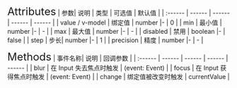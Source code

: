 <ClientOnly>
  <xxx-input-number/>
<font size=5>Attributes</font>
| 参数| 说明 | 类型 | 可选值 | 默认值 |
| :------ | ------ | ------ | ------ | ------ |
| value / v-model | 绑定值 | 	 number |- | 0 |
| min | 最小值 | 	number  |- | - |
| max | 最大值 | number |- | - |
| disabled | 禁用 | boolean |- | false |
| step | 步长| number |- | 1 |
| precision | 精度 | number |- | - |

<font size=5>Methods</font>
| 事件名称| 说明 | 回调参数 |
| :------ | ------ | ------ | ------ | ------ |
| blur | 在 Input 失去焦点时触发 | (event: Event) |
| focus | 在 Input 获得焦点时触发 | (event: Event) |
| change | 绑定值被改变时触发 | currentValue |

</ClientOnly>

